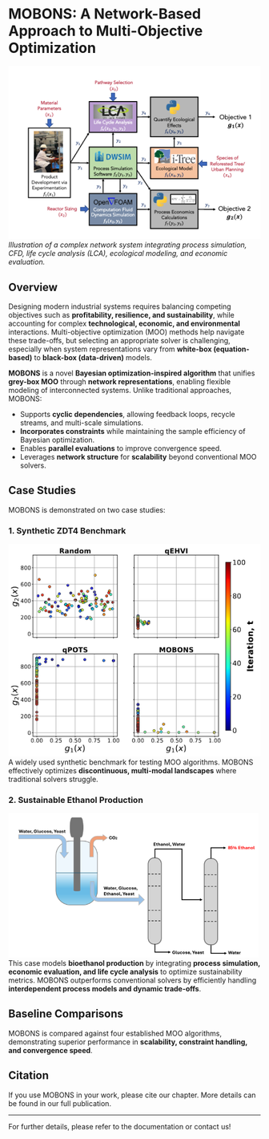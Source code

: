 # MOBONS: A Network-Based Approach to Multi-Objective Optimization

![Network System](data_plot_MOBO/network_system.png)
*Illustration of a complex network system integrating process simulation, CFD, life cycle analysis (LCA), ecological modeling, and economic evaluation.*

## Overview
Designing modern industrial systems requires balancing competing objectives such as **profitability, resilience, and sustainability**, while accounting for complex **technological, economic, and environmental** interactions. Multi-objective optimization (MOO) methods help navigate these trade-offs, but selecting an appropriate solver is challenging, especially when system representations vary from **white-box (equation-based)** to **black-box (data-driven)** models.

**MOBONS** is a novel **Bayesian optimization-inspired algorithm** that unifies **grey-box MOO** through **network representations**, enabling flexible modeling of interconnected systems. Unlike traditional approaches, MOBONS:
- Supports **cyclic dependencies**, allowing feedback loops, recycle streams, and multi-scale simulations.
- **Incorporates constraints** while maintaining the sample efficiency of Bayesian optimization.
- Enables **parallel evaluations** to improve convergence speed.
- Leverages **network structure** for **scalability** beyond conventional MOO solvers.

## Case Studies
MOBONS is demonstrated on two case studies:

### 1. Synthetic ZDT4 Benchmark
![ZDT4 Case Study](data_plot_MOBO/ZDT4_case_study.png)
A widely used synthetic benchmark for testing MOO algorithms. MOBONS effectively optimizes **discontinuous, multi-modal landscapes** where traditional solvers struggle.

### 2. Sustainable Ethanol Production
![Ethanol Case Study](data_plot_MOBO/Ethanol_case_study.png)
This case models **bioethanol production** by integrating **process simulation, economic evaluation, and life cycle analysis** to optimize sustainability metrics. MOBONS outperforms conventional solvers by efficiently handling **interdependent process models and dynamic trade-offs**.

## Baseline Comparisons
MOBONS is compared against four established MOO algorithms, demonstrating superior performance in **scalability, constraint handling, and convergence speed**.

## Citation
If you use MOBONS in your work, please cite our chapter. More details can be found in our full publication.

---
For further details, please refer to the documentation or contact us!

